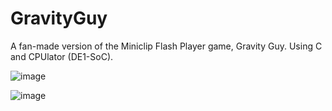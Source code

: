 # GravityGuy
A fan-made version of the Miniclip Flash Player game, Gravity Guy. Using C and CPUlator (DE1-SoC). 

![image](https://github.com/lucasnchoi/GravityGuy/assets/77515168/e318229c-c7b3-408c-9435-0297a1225f31)

![image](https://github.com/lucasnchoi/GravityGuy/assets/77515168/060da678-5eef-409b-b61d-93914113d2f5)

